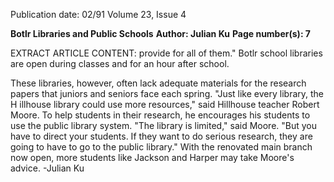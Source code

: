 Publication date: 02/91
Volume 23, Issue 4

**Botlr Libraries and Public Schools**
**Author: Julian Ku**
**Page number(s): 7**

EXTRACT ARTICLE CONTENT:
provide for all of them." Botlr school 
libraries are open during classes and for 
an hour after school. 

These libraries, however, often lack 
adequate materials for the research 
papers that juniors and seniors face each 
spring. "Just like every library, the 
H illhouse library could use more 
resources," said Hillhouse teacher 
Robert Moore. To help students in their 
research, he encourages his students to 
use the public library system. "The 
library is limited," said Moore. "But 
you have to direct your students. If they 
want to do serious research, they are 
going to have to go to the public 
library." With the renovated main 
branch now open, more students like 
Jackson and Harper may take Moore's 
advice. 
-Julian Ku